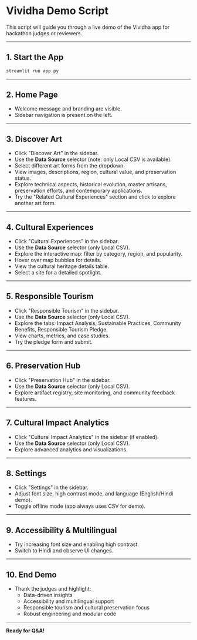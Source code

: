 # Vividha Demo Script

This script will guide you through a live demo of the Vividha app for hackathon judges or reviewers.

---

## 1. Start the App

```bash
streamlit run app.py
```

---

## 2. Home Page
- Welcome message and branding are visible.
- Sidebar navigation is present on the left.

---

## 3. Discover Art
- Click "Discover Art" in the sidebar.
- Use the **Data Source** selector (note: only Local CSV is available).
- Select different art forms from the dropdown.
- View images, descriptions, region, cultural value, and preservation status.
- Explore technical aspects, historical evolution, master artisans, preservation efforts, and contemporary applications.
- Try the "Related Cultural Experiences" section and click to explore another art form.

---

## 4. Cultural Experiences
- Click "Cultural Experiences" in the sidebar.
- Use the **Data Source** selector (only Local CSV).
- Explore the interactive map: filter by category, region, and popularity.
- Hover over map bubbles for details.
- View the cultural heritage details table.
- Select a site for a detailed spotlight.

---

## 5. Responsible Tourism
- Click "Responsible Tourism" in the sidebar.
- Use the **Data Source** selector (only Local CSV).
- Explore the tabs: Impact Analysis, Sustainable Practices, Community Benefits, Responsible Tourism Pledge.
- View charts, metrics, and case studies.
- Try the pledge form and submit.

---

## 6. Preservation Hub
- Click "Preservation Hub" in the sidebar.
- Use the **Data Source** selector (only Local CSV).
- Explore artifact registry, site monitoring, and community feedback features.

---

## 7. Cultural Impact Analytics
- Click "Cultural Impact Analytics" in the sidebar (if enabled).
- Use the **Data Source** selector (only Local CSV).
- Explore advanced analytics and visualizations.

---

## 8. Settings
- Click "Settings" in the sidebar.
- Adjust font size, high contrast mode, and language (English/Hindi demo).
- Toggle offline mode (app always uses CSV for demo).

---

## 9. Accessibility & Multilingual
- Try increasing font size and enabling high contrast.
- Switch to Hindi and observe UI changes.

---

## 10. End Demo
- Thank the judges and highlight:
  - Data-driven insights
  - Accessibility and multilingual support
  - Responsible tourism and cultural preservation focus
  - Robust engineering and modular code

---

**Ready for Q&A!**
